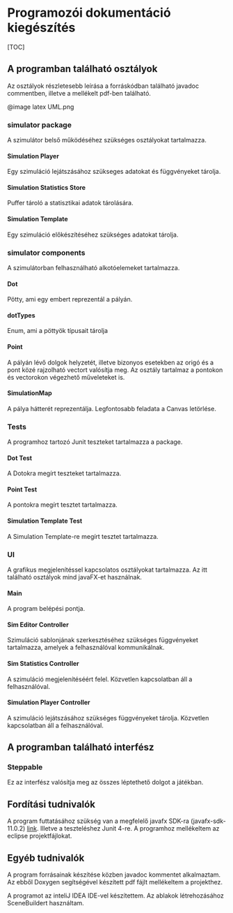 # Programozói dokumentáció kiegészítés

[TOC]

## A programban található osztályok

Az osztályok részletesebb leírása a forráskódban található javadoc commentben, illetve a mellékelt pdf-ben található.

@image latex UML.png

### simulator package

A szimulátor belső működéséhez szükséges osztályokat tartalmazza.

#### Simulation Player

Egy szimuláció lejátszásához szükseges adatokat és függvényeket tárolja.

#### Simulation Statistics Store

Puffer tároló a statisztikai adatok tárolására.

#### Simulation Template

Egy szimuláció előkészítéséhez szükséges adatokat tárolja.

### simulator components

A szimulátorban felhasználható alkotóelemeket tartalmazza.

#### Dot

Pötty, ami egy embert reprezentál a pályán.

#### dotTypes

Enum, ami a pöttyök típusait tárolja

#### Point

A pályán lévő dolgok helyzetét, illetve bizonyos esetekben az origó és a pont közé rajzolható vectort valósítja meg. Az osztály tartalmaz a pontokon és vectorokon végezhető műveleteket is.

#### SimulationMap

A pálya hátterét reprezentálja. Legfontosabb feladata a Canvas letörlése.

### Tests

A programhoz tartozó Junit teszteket tartalmazza a package.

#### Dot Test

A Dotokra megírt teszteket tartalmazza.

#### Point Test

A pontokra megírt tesztet tartalmazza.

#### Simulation Template Test

A Simulation Template-re megírt tesztet tartalmazza.

### UI

A grafikus megjelenítéssel kapcsolatos osztályokat tartalmazza. Az itt található osztályok mind javaFX-et használnak.

#### Main

A program belépési pontja.

#### Sim Editor Controller

Szimuláció sablonjának szerkesztéséhez szükséges függvényeket tartalmazza, amelyek a felhasználóval kommunikálnak.

#### Sim Statistics Controller

A szimuláció megjelenítéséért felel. Közvetlen kapcsolatban áll a felhasználóval.

#### Simulation Player Controller

A szimuláció lejátszásához szükséges függvényeket tárolja. Közvetlen kapcsolatban áll a felhasználóval.

## A programban található interfész

### Steppable

Ez az interfész valósítja meg az összes léptethető dolgot a játékban.

## Fordítási tudnivalók

A program futtatásához szükség van a megfelelő javafx SDK-ra (javafx-sdk-11.0.2) [link](https://gluonhq.com/products/javafx/ ). Illetve a teszteléshez Junit 4-re.  A programhoz mellékeltem az eclipse projektfájlokat.

## Egyéb tudnivalók

A program forrásainak készítése közben javadoc kommentet alkalmaztam. Az ebből Doxygen segítségével készített pdf fájlt mellékeltem a projekthez.

A programot az inteliJ IDEA IDE-vel készítettem. Az ablakok létrehozásához SceneBuildert használtam.

